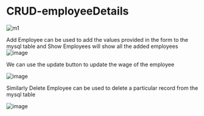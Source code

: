 # CRUD-employeeDetails
![m1](https://user-images.githubusercontent.com/64862672/143029222-595f4eb6-d7b5-457a-9c3f-d332cd85ae61.png)


Add Employee can be used to add the values provided in the form to the mysql table and Show Employees will show all the added employees
![image](https://user-images.githubusercontent.com/64862672/143030303-cce00e46-2074-4f44-be3a-7329c164c747.png)


We can use the update button to update the wage of the employee

![image](https://user-images.githubusercontent.com/64862672/143030397-26370bf5-ae7a-453e-b492-f15501e78b41.png)

Similarly Delete Employee can be used to delete a particular record from the mysql table 

![image](https://user-images.githubusercontent.com/64862672/143031630-7d27b716-4b97-43ea-b511-97125c08769a.png)
